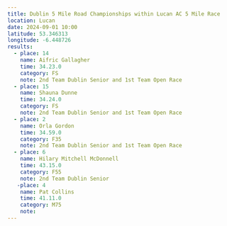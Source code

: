 ```yaml
---
title: Dublin 5 Mile Road Championships within Lucan AC 5 Mile Race
location: Lucan
date: 2024-09-01 10:00
latitude: 53.346313
longitude: -6.448726
results:
  - place: 14
    name: Aifric Gallagher
    time: 34.23.0
    category: FS
    note: 2nd Team Dublin Senior and 1st Team Open Race
  - place: 15
    name: Shauna Dunne
    time: 34.24.0
    category: FS
    note: 2nd Team Dublin Senior and 1st Team Open Race
  - place: 2
    name: Orla Gordon
    time: 34.59.0
    category: F35
    note: 2nd Team Dublin Senior and 1st Team Open Race
  - place: 6
    name: Hilary Mitchell McDonnell
    time: 43.15.0
    category: F55
    note: 2nd Team Dublin Senior 
   -place: 4 
    name: Pat Collins
    time: 41.11.0
    category: M75
    note: 
---
```

